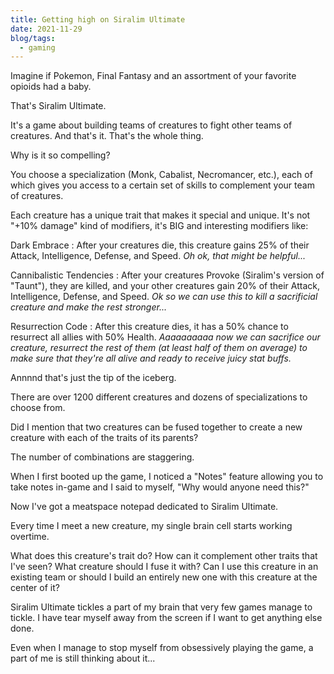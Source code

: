 ```yaml
---
title: Getting high on Siralim Ultimate
date: 2021-11-29
blog/tags:
  - gaming
---
```


Imagine if Pokemon, Final Fantasy and an assortment of your favorite opioids had a baby.

That's Siralim Ultimate.

It's a game about building teams of creatures to fight other teams of creatures. And that's it. That's the whole thing.

Why is it so compelling?

You choose a specialization (Monk, Cabalist, Necromancer, etc.), each of which gives you access to a certain set of skills to complement your team of creatures.

Each creature has a unique trait that makes it special and unique. It's not "+10% damage" kind of modifiers, it's BIG and interesting modifiers like:

Dark Embrace : After your creatures die, this creature gains 25% of their Attack, Intelligence, Defense, and Speed. _Oh ok, that might be helpful..._

Cannibalistic Tendencies : After your creatures Provoke (Siralim's version of "Taunt"), they are killed, and your other creatures gain 20% of their Attack, Intelligence, Defense, and Speed. _Ok so we can use this to kill a sacrificial creature and make the rest stronger..._

Resurrection Code : After this creature dies, it has a 50% chance to resurrect all allies with 50% Health. _Aaaaaaaaaa now we can sacrifice our creature, resurrect the rest of them (at least half of them on average) to make sure that they're all alive and ready to receive juicy stat buffs._

Annnnd that's just the tip of the iceberg.

There are over 1200 different creatures and dozens of specializations to choose from.

Did I mention that two creatures can be fused together to create a new creature with each of the traits of its parents?

The number of combinations are staggering.

When I first booted up the game, I noticed a "Notes" feature allowing you to take notes in-game and I said to myself, "Why would anyone need this?"

Now I've got a meatspace notepad dedicated to Siralim Ultimate.

Every time I meet a new creature, my single brain cell starts working overtime.

What does this creature's trait do? How can it complement other traits that I've seen? What creature should I fuse it with? Can I use this creature in an existing team or should I build an entirely new one with this creature at the center of it?

Siralim Ultimate tickles a part of my brain that very few games manage to tickle. I have tear myself away from the screen if I want to get anything else done.

Even when I manage to stop myself from obsessively playing the game, a part of me is still thinking about it...
